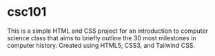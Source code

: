 # csc101
This is a simple HTML and CSS project for an introduction to computer science class that aims to briefly outline the 30 most milestones in computer history.
Created using HTML5, CSS3, and Tailwind CSS.
